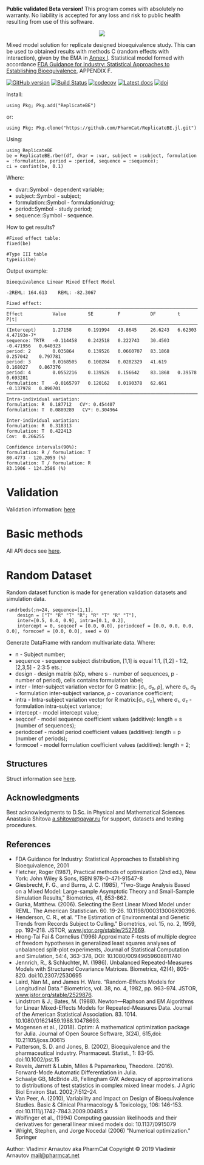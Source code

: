 **Public validated Beta version!** This program comes with absolutely no warranty. No liability is accepted for any loss and risk to public health resulting from use of this software.

<p align="center">
  <img src="https://github.com/PharmCat/ReplicateBE.jl/blob/master/docs/ReplicateBE-LogoNoSpace.png">
</p>

Mixed model solution for replicate designed bioequivalence study. This can be used to obtained results with methods C (random effects with interaction), given by the EMA in [Annex I](https://www.ema.europa.eu/en/documents/other/31-annex-i-statistical-analysis-methods-compatible-ema-bioequivalence-guideline_en.pdf "EMA/582648/2016, 21 September 2016"). Statistical model formed with accordance [FDA Guidance for Industry: Statistical Approaches to Establishing Bioequivalence](https://www.fda.gov/media/70958/download), APPENDIX F.

[![GitHub version](https://badge.fury.io/gh/PharmCat%2FReplicateBE.jl.svg)](https://badge.fury.io/gh/PharmCat%2FReplicateBE.jl)
[![Build Status](https://api.travis-ci.com/PharmCat/ReplicateBE.jl.svg?branch=master)](https://travis-ci.com/PharmCat/ReplicateBE.jl)
[![codecov](https://codecov.io/gh/PharmCat/ReplicateBE.jl/branch/master/graph/badge.svg)](https://codecov.io/gh/PharmCat/ReplicateBE.jl)
[![Latest docs](https://img.shields.io/badge/docs-latest-blue.svg)](https://pharmcat.github.io/ReplicateBE.jl/latest/)
[![doi](https://img.shields.io/badge/doi-10.13140%2FRG.2.2.27418.39363-blue)](https://doi.org/10.13140/RG.2.2.27418.39363)

Install:
```
using Pkg; Pkg.add("ReplicateBE")
```
or:
```
using Pkg; Pkg.clone("https://github.com/PharmCat/ReplicateBE.jl.git")
```

Using:
```
using ReplicateBE
be = ReplicateBE.rbe!(df, dvar = :var, subject = :subject, formulation = :formulation, period = :period, sequence = :sequence);
ci = confint(be, 0.1)
```
Where:

- dvar::Symbol - dependent variable;
- subject::Symbol - subject;
- formulation::Symbol - formulation/drug;
- period::Symbol - study period;
- sequence::Symbol - sequence.

How to get results?
```
#Fixed effect table:
fixed(be)

#Type III table
typeiii(be)
```

Output example:
```
Bioequivalence Linear Mixed Effect Model

-2REML: 164.613    REML: -82.3067

Fixed effect:
─────────────────────────────────────────────────────────────────────────────────────────
Effect           Value        SE         F           DF        t           P|t|
─────────────────────────────────────────────────────────────────────────────────────────
(Intercept)      1.27158      0.191994   43.8645     26.6243   6.62303     4.47193e-7*
sequence: TRTR   -0.114458    0.242518   0.222743    30.4503   -0.471956   0.640323
period: 2        0.035864     0.139526   0.0660707   83.1868   0.257042    0.797781
period: 3        0.0168505    0.100284   0.0282329   41.619    0.168027    0.867376      
period: 4        0.0552216    0.139526   0.156642    83.1868   0.39578     0.693281
formulation: T   -0.0165797   0.120162   0.0190378   62.661    -0.137978   0.890701      
─────────────────────────────────────────────────────────────────────────────────────────
Intra-individual variation:
formulation: R  0.187712   CVᵂ: 0.454407
formulation: T  0.0889289   CVᵂ: 0.304964

Inter-individual variation:
formulation: R  0.318313
formulation: T  0.422413
Cov:  0.266255

Confidence intervals(90%):
formulation: R / formulation: T
80.4773 - 120.2059 (%)
formulation: T / formulation: R
83.1906 - 124.2586 (%)
```

# Validation

Validation information: [here](https://pharmcat.github.io/ReplicateBE.jl/build/testval/)

# Basic methods

All API docs see [here](https://pharmcat.github.io/ReplicateBE.jl/build/api/).

# Random Dataset

Random dataset function is made for generation validation datasets and simulation data.  

```
randrbeds(;n=24, sequence=[1,1],
    design = ["T" "R" "T" "R"; "R" "T" "R" "T"],
    inter=[0.5, 0.4, 0.9], intra=[0.1, 0.2],
    intercept = 0, seqcoef = [0.0, 0.0], periodcoef = [0.0, 0.0, 0.0, 0.0], formcoef = [0.0, 0.0], seed = 0)
```
Generate DataFrame with random multivariate data. Where:

 - n - Subject number;
 - sequence - sequence subject distribution, [1,1] is equal 1:1, [1,2] - 1:2, [2,3,5] - 2:3:5 ets.;
 - design - design matrix (sXp, where s - number of sequences, p - number of period), cells contains formulation label;
 - inter - Inter-subject variation vector for G matrix: [σ₁, σ₂, ρ], where σ₁, σ₂ - formulation inter-subject variance,  ρ - covariance coefficient;
 - intra - Intra-subject variation vector for R matrix:[σ₁, σ₂], where σ₁, σ₂ - formulation intra-subject variance;
 - intercept - model intercept value;
 - seqcoef - model sequence coefficient values (additive): length = s (number of sequences);
 - periodcoef - model period coefficient values (additive): length = p (number of periods);
 - formcoef - model formulation coefficient values (additive): length = 2;

## Structures

Struct information see [here](https://pharmcat.github.io/ReplicateBE.jl/build/struct/).

## Acknowledgments

Best acknowledgments to D.Sc. in Physical and Mathematical Sciences Anastasia Shitova <a.shitova@qayar.ru> for support, datasets and testing procedures.

## References

* FDA Guidance for Industry: Statistical Approaches to Establishing Bioequivalence, 2001
* Fletcher, Roger (1987), Practical methods of optimization (2nd ed.), New York: John Wiley & Sons, ISBN 978-0-471-91547-8
* Giesbrecht, F. G., and Burns, J. C. (1985), "Two-Stage Analysis Based on a Mixed Model: Large-sample Asymptotic Theory and Small-Sample Simulation Results," Biometrics, 41, 853-862.
* Gurka, Matthew. (2006). Selecting the Best Linear Mixed Model under REML. The American Statistician. 60. 19-26. 10.1198/000313006X90396.
* Henderson, C. R., et al. “The Estimation of Environmental and Genetic Trends from Records Subject to Culling.” Biometrics, vol. 15, no. 2, 1959, pp. 192–218. JSTOR, www.jstor.org/stable/2527669.
* Hrong-Tai Fai & Cornelius (1996) Approximate F-tests of multiple degree of freedom hypotheses in generalized least squares analyses of unbalanced split-plot experiments, Journal of Statistical Computation and Simulation, 54:4, 363-378, DOI: 10.1080/00949659608811740
* Jennrich, R., & Schluchter, M. (1986). Unbalanced Repeated-Measures Models with Structured Covariance Matrices. Biometrics, 42(4), 805-820. doi:10.2307/2530695
* Laird, Nan M., and James H. Ware. “Random-Effects Models for Longitudinal Data.” Biometrics, vol. 38, no. 4, 1982, pp. 963–974. JSTOR, www.jstor.org/stable/2529876.
* Lindstrom & J.; Bates, M. (1988). Newton—Raphson and EM Algorithms for Linear Mixed-Effects Models for Repeated-Measures Data. Journal of the American Statistical Association. 83. 1014. 10.1080/01621459.1988.10478693.
* Mogensen et al., (2018). Optim: A mathematical optimization package for Julia. Journal of Open Source Software, 3(24), 615,doi: 10.21105/joss.00615
* Patterson, S. D. and Jones, B. (2002), Bioequivalence and the pharmaceutical industry. Pharmaceut. Statist., 1: 83-95. doi:10.1002/pst.15
* Revels, Jarrett & Lubin, Miles & Papamarkou, Theodore. (2016). Forward-Mode Automatic Differentiation in Julia.
* Schaalje GB, McBride JB, Fellingham GW. Adequacy of approximations to distributions of test statistics in complex mixed linear models. J Agric Biol Environ Stat. 2002;7:512–24.
* Van Peer, A. (2010), Variability and Impact on Design of Bioequivalence Studies. Basic & Clinical Pharmacology & Toxicology, 106: 146-153. doi:10.1111/j.1742-7843.2009.00485.x
* Wolfinger et al., (1994) Computing gaussian likelihoods and their derivatives for general linear mixed models doi: 10.1137/0915079
* Wright, Stephen, and Jorge Nocedal (2006) "Numerical optimization." Springer

Author: Vladimir Arnautov aka PharmCat
Copyright © 2019 Vladimir Arnautov <mail@pharmcat.net>
